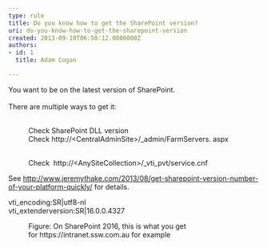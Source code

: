 ```yaml
---
type: rule
title: Do you know how to get the SharePoint version?
uri: do-you-know-how-to-get-the-sharepoint-version
created: 2013-09-10T06:58:12.0000000Z
authors:
- id: 1
  title: Adam Cogan

---
```




<span class='intro'> ​You want to be on the latest version of SharePoint.<br><br>There are multiple ways to get it&#58;​ 
<div> 
   <br> 
   <dd class="ssw15-rteElement-FigureBad">Check SharePoint DLL version</dd><dd class="ssw15-rteElement-FigureBad">Check&#160;http&#58;//&lt;CentralAdminSite&gt;/_admin/FarmServers. aspx</dd><p></p>​ 
   <dd class="ssw15-rteElement-FigureGood">Check&#160; http&#58;//&lt;AnySiteCollection&gt;/_vti_pvt/service.cnf<br></dd><p>See <a href="http&#58;//www.jeremythake.com/2013/08/get-sharepoint-version-number-of-your-platform-quickly/" target="_blank">http&#58;//www.jeremythake.com/2013/08/get-sharepoint-version-number-of-your-platform-quickly/​</a> for details.</p>
</div> </span>

<p class="ssw15-rteElement-GreyBox">vti_encoding&#58;SR|utf8-nl
<br>vti_extenderversion&#58;SR|16.0.0.4327</p><div><dd class="ssw15-rteElement-FigureNormal">​​Figure&#58; ​On SharePoint 2016, this is what you get for&#160;https&#58;//intranet.ssw.com.au for example<br><br></dd></div>


